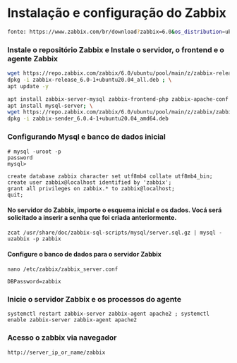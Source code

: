 # Instalação e configuração do Zabbix

~~~sh
fonte: https://www.zabbix.com/br/download?zabbix=6.0&os_distribution=ubuntu&os_version=20.04_focal&db=mysql&ws=apache
~~~
### Instale o repositório Zabbix e Instale o servidor, o frontend e o agente Zabbix
~~~sh
wget https://repo.zabbix.com/zabbix/6.0/ubuntu/pool/main/z/zabbix-release/zabbix-release_6.0-1+ubuntu20.04_all.deb ; \
dpkg -i zabbix-release_6.0-1+ubuntu20.04_all.deb ; \
apt update -y
~~~
~~~sh
apt install zabbix-server-mysql zabbix-frontend-php zabbix-apache-conf zabbix-sql-scripts zabbix-agent -y ; \
apt install mysql-server; \
wget https://repo.zabbix.com/zabbix/6.0/ubuntu/pool/main/z/zabbix/zabbix-sender_6.0.4-1%2Bubuntu20.04_amd64.deb; \
dpkg -i zabbix-sender_6.0.4-1+ubuntu20.04_amd64.deb


~~~

### Configurando Mysql e banco de dados inicial

~~~
# mysql -uroot -p
password
mysql> 
~~~
~~~
create database zabbix character set utf8mb4 collate utf8mb4_bin;
create user zabbix@localhost identified by 'zabbix';
grant all privileges on zabbix.* to zabbix@localhost;
quit;
~~~

#### No servidor do Zabbix, importe o esquema inicial e os dados. Vocá será solicitado a inserir a senha que foi criada anteriormente.
~~~
zcat /usr/share/doc/zabbix-sql-scripts/mysql/server.sql.gz | mysql -uzabbix -p zabbix
~~~

#### Configure o banco de dados para o servidor Zabbix
~~~
nano /etc/zabbix/zabbix_server.conf
~~~
~~~
DBPassword=zabbix
~~~

### Inicie o servidor Zabbix e os processos do agente
~~~
systemctl restart zabbix-server zabbix-agent apache2 ; systemctl enable zabbix-server zabbix-agent apache2
~~~

### Acesso o zabbix via navegador 
~~~
http://server_ip_or_name/zabbix
~~~
